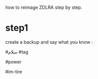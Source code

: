 how to reimage ZDLRA step by step. 


# step1
create a backup and say what you know : 

#سلام
#tag

#power

#im-tire